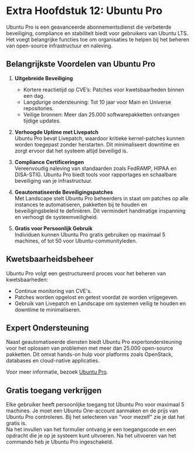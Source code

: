 # Extra Hoofdstuk 12: Ubuntu Pro

Ubuntu Pro is een geavanceerde abonnementsdienst die verbeterde beveiliging, compliance en stabiliteit biedt voor gebruikers van Ubuntu LTS. Het voegt belangrijke functies toe om organisaties te helpen bij het beheren van open-source infrastructuur en naleving.

## Belangrijkste Voordelen van Ubuntu Pro

1. **Uitgebreide Beveiliging**  
   - Kortere reactietijd op CVE’s: Patches voor kwetsbaarheden binnen een dag.
   - Langdurige ondersteuning: Tot 10 jaar voor Main en Universe repositories.
   - Veilige bronnen: Meer dan 25.000 softwarepakketten ontvangen tijdige updates.

2. **Verhoogde Uptime met Livepatch**  
   Ubuntu Pro bevat Livepatch, waardoor kritieke kernel-patches kunnen worden toegepast zonder herstarten. Dit minimaliseert downtime en zorgt ervoor dat het systeem altijd beveiligd is.

3. **Compliance Certificeringen**  
   Vereenvoudig naleving van standaarden zoals FedRAMP, HIPAA en DISA-STIG. Ubuntu Pro biedt tools voor rapportages en schaalbare beveiliging van je infrastructuur.

4. **Geautomatiseerde Beveiligingspatches**  
   Met Landscape stelt Ubuntu Pro beheerders in staat om patches op alle instances te automatiseren, pakketten bij te houden en beveiligingsbeleid te definiëren. Dit vermindert handmatige inspanning en verhoogt de systeemveiligheid.

5. **Gratis voor Persoonlijk Gebruik**  
   Individuen kunnen Ubuntu Pro gratis gebruiken op maximaal 5 machines, of tot 50 voor Ubuntu-communityleden.

## Kwetsbaarheidsbeheer

Ubuntu Pro volgt een gestructureerd proces voor het beheren van kwetsbaarheden:
- Continue monitoring van CVE's.
- Patches worden opgelost en getest voordat ze worden vrijgegeven.
- Gebruik van Livepatch en Landscape om systemen veilig te houden en downtime te minimaliseren.

## Expert Ondersteuning

Naast geautomatiseerde diensten biedt Ubuntu Pro expertondersteuning voor het oplossen van problemen met meer dan 25.000 open-source pakketten. Dit omvat hands-on hulp voor platforms zoals OpenStack, databases en cloud-native applicaties.

Voor meer informatie, bezoek [Ubuntu Pro](https://ubuntu.com/pro/why-pro).

## Gratis toegang verkrijgen

Elke gebruiker heeft persoonlijke toegang tot Ubuntu Pro voor maximaal 5 machines. Je moet een Ubuntu One-account aanmaken en de prijs van Ubuntu Pro controleren. Bij het selecteren van "voor mezelf" zie je dat het gratis is.  
Na het invullen van het formulier ontvang je een toegangscode en een opdracht die je op je systeem kunt uitvoeren. Na het uitvoeren van het commando heb je Ubuntu Pro ingeschakeld.
